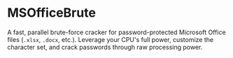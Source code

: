# MSOfficeBrute
A fast, parallel brute-force cracker for password-protected Microsoft Office files (`.xlsx`, `.docx`, etc.).   Leverage your CPU's full power, customize the character set, and crack passwords through raw processing power.
